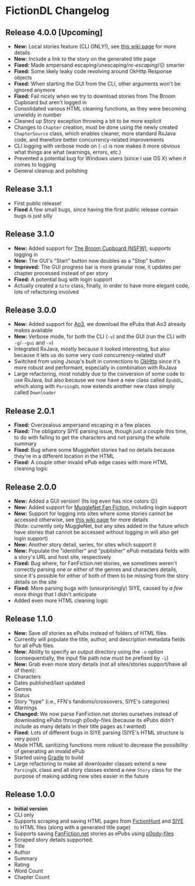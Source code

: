 # FictionDL Changelog

## Release 4.0.0 [Upcoming]
* **New:** Local stories feature (CLI ONLY!), see [this wiki page](../../wiki/Supported-Sites) for more details
* **New:** Include a link to the story on the generated title page
* **Fixed:** Made ampersand escaping/unescaping/*re-escaping*/😑 smarter
* **Fixed:** Some likely leaky code revolving around OkHttp Response objects
* **Fixed:** When starting the GUI from the CLI, other arguments won't be ignored anymore
* **Fixed:** Fail nicely when we try to download stories from The Broom Cupboard but aren't logged in
* Consolidated various HTML cleaning functions, as they were becoming unwieldy in number
* Cleaned up Story exception throwing a bit to be more explicit
* Changes to `Chapter` creation, must be done using the newly created `ChapterSource` class, which enables cleaner, more standard RxJava code, and therefore better concurrency-related improvements
* CLI logging with verbose mode on (`-v`) is now makes it more obvious what things are what (warnings, errors, etc.)
* Prevented a potential bug for Windows users (since I use OS X) when it comes to logging
* General cleanup and polishing

## Release 3.1.1
* First public release!
* **Fixed** A few small bugs, since having the first public release contain bugs is just silly

## Release 3.1.0
* **New:** Added support for [The Broom Cupboard (NSFW)](http://thebroomcupboard.net), supports logging in
* **New:** The GUI's "Start" button now doubles as a "Stop" button
* **Improved:** The GUI progress bar is more granular now, it updates per chapter processed instead of per story
* **Fixed:** A potential bug with login support
* Actually created a `Site` class, finally, in order to have more elegant code, lots of refactoring involved


## Release 3.0.0
* **New:** Added support for [Ao3](http://archiveofourown.org), we download the ePubs that Ao3 already makes available
* **New:** Verbose mode, for both the CLI (`-v`) and the GUI (run the CLI with `-g`/`--gui` and `-v`)
* Integrated RxJava, mostly because it looked interesting, but also because it lets us do some very cool concurrency-related stuff
* Switched from using Jsoup's built in connections to [OkHttp](https://github.com/square/OkHttp) since it's more robust and performant, especially in combination with RxJava
* Large refactoring, most notably due to the conversion of some code to use RxJava, but also because we now have a new class called `EpubDL`, which along with `ParsingDL` now extends another new class simply called `Downloader`

## Release 2.0.1
* **Fixed:** Overzealous ampersand escaping in a few places
* **Fixed:** The obligatory SIYE parsing issue, though just a couple this time, to do with failing to get the characters and not parsing the whole summary
* **Fixed:** Bug where some MuggleNet stories had no details because they're in a different location in the HTML
* **Fixed:** A couple other invalid ePub edge cases with more HTML cleaning logic

## Release 2.0.0
* **New:** Added a GUI version! (Its log even has nice colors 😉)
* **New:** Added support for [MuggleNet Fan Fiction](http://fanfiction.mugglenet.com/), including login support
* **New:** Support for logging into sites where some stories cannot be accessed otherwise, see [this wiki page](../../wiki/Login-Support) for more details  
(Note: currently only MuggleNet, but any sites added in the future which have stories that cannot be accessed without logging in will also get login support)
* **New:** Another story detail, series, for sites which support it
* **New:** Populate the "identifier" and "publisher" ePub metadata fields with a story's URL and host site, respectively
* **Fixed:** Bug where, for FanFiction.net stories, we sometimes weren't correctly parsing one or either of the genres and characters details, since it's possible for either of both of them to be missing from the story details on the site
* **Fixed:** More parsing bugs with (unsurprisingly) SIYE, caused by *a few more things* that I didn't anticipate
* Added even more HTML cleaning logic

## Release 1.1.0
* **New:** Save *all* stories as ePubs instead of folders of HTML files
* Currently will populate the title, author, and description metadata fields for all ePub files.
* **New:** Ability to specify an output directory using the `-o` option (consequentially, the input file path now must be prefixed by `-i`)
* **New:** Grab even more story details (not all sites/stories support/have all of them):
* Characters
* Dates published/last updated
* Genres
* Status
* Story "type" (i.e., FFN's fandoms/crossovers, SIYE's categories)
* Warnings
* **Changed:** We now parse FanFiction.net stories ourselves instead of downloading ePubs through p0ody-files (because its ePubs didn't include as many details in their title pages as I wanted)
* **Fixed:** Lots of different bugs in SIYE parsing (SIYE's HTML structure is very poor)
* Made HTML sanitizing functions more robust to decrease the possibility of generating an invalid ePub
* Started using [Gradle](https://gradle.org) to build
* Large refactoring to make all downloader classes extend a new `ParsingDL` class and all story classes extend a new `Story` class for the purpose of making adding new sites easier in the future


## Release 1.0.0
* **Initial version**
* CLI only
* Supports scraping and saving HTML pages from [FictionHunt](http://fictionhunt.com) and [SIYE](http://siye.co.uk) to HTML files (along with a generated title page)
* Supports saving [FanFiction.net](https://www.fanfiction.net) stories as ePubs using [p0ody-files](http://p0ody-files.com/ff_to_ebook/)
* Scraped story details supported:
* Title
* Author
* Summary
* Rating
* Word Count
* Chapter Count
